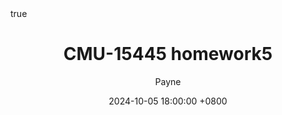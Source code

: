 ---
title: CMU-15445 homework5
date: 2024-10-05 18:00:00 +0800
categories: [Tech, CMU-15/445]
tags: [database, distributed, cmu 15-445]
description: CMU的课程作业
author: Payne
math: true
mermaid: true
---